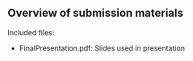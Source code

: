 ## Overview of submission materials

Included files:
  - FinalPresentation.pdf: Slides used in presentation 
